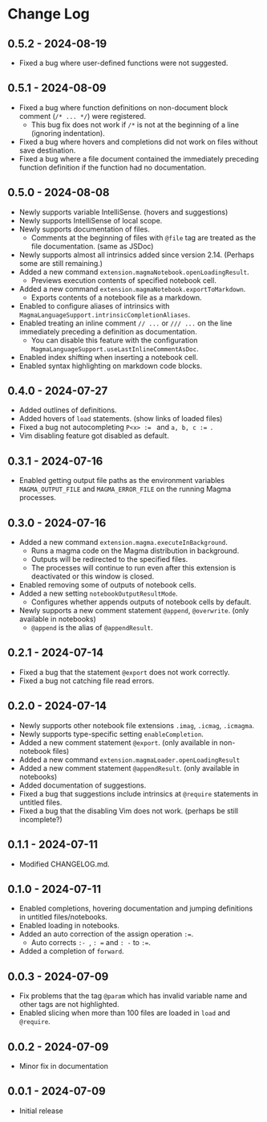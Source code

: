 
# Change Log

## 0.5.2 - 2024-08-19

- Fixed a bug where user-defined functions were not suggested.

## 0.5.1 - 2024-08-09

- Fixed a bug where function definitions on non-document block comment (`/* ... */`) were registered.
    - This bug fix does not work if `/*` is not at the beginning of a line (ignoring indentation).
- Fixed a bug where hovers and completions did not work on files without save destination.
- Fixed a bug where a file document contained the immediately preceding function definition if the function had no documentation.

## 0.5.0 - 2024-08-08

- Newly supports variable IntelliSense. (hovers and suggestions)
- Newly supports IntelliSense of local scope.
- Newly supports documentation of files.
    - Comments at the beginning of files with `@file` tag are treated as the file documentation. (same as JSDoc)
- Newly supports almost all intrinsics added since version 2.14. (Perhaps some are still remaining.)
- Added a new command `extension.magmaNotebook.openLoadingResult`.
    - Previews execution contents of specified notebook cell.
- Added a new command `extension.magmaNotebook.exportToMarkdown`.
    - Exports contents of a notebook file as a markdown.
- Enabled to configure aliases of intrinsics with `MagmaLanguageSupport.intrinsicCompletionAliases`.
- Enabled treating an inline comment `// ...` or `/// ...` on the line immediately preceding a definition as documentation.
    - You can disable this feature with the configuration `MagmaLanguageSupport.useLastInlineCommentAsDoc`.
- Enabled index shifting when inserting a notebook cell.
- Enabled syntax highlighting on markdown code blocks.

## 0.4.0 - 2024-07-27

- Added outlines of definitions.
- Added hovers of `load` statements. (show links of loaded files)
- Fixed a bug not autocompleting `P<x> := ` and `a, b, c := `.
- Vim disabling feature got disabled as default.

## 0.3.1 - 2024-07-16

- Enabled getting output file paths as the environment variables `MAGMA_OUTPUT_FILE` and `MAGMA_ERROR_FILE` on the running Magma processes.

## 0.3.0 - 2024-07-16

- Added a new command `extension.magma.executeInBackground`.
    - Runs a magma code on the Magma distribution in background.
    - Outputs will be redirected to the specified files.
    - The processes will continue to run even after this extension is deactivated or this window is closed.
- Enabled removing some of outputs of notebook cells.
- Added a new setting `notebookOutputResultMode`.
    - Configures whether appends outputs of notebook cells by default.
- Newly supports a new comment statement `@append`, `@overwrite`. (only available in notebooks)
    - `@append` is the alias of `@appendResult`.

## 0.2.1 - 2024-07-14

- Fixed a bug that the statement `@export` does not work correctly.
- Fixed a bug not catching file read errors.

## 0.2.0 - 2024-07-14

- Newly supports other notebook file extensions `.imag`, `.icmag`, `.icmagma`.
- Newly supports type-specific setting `enableCompletion`.
- Added a new comment statement `@export`. (only available in non-notebook files)
- Added a new command `extension.magmaLoader.openLoadingResult`
- Added a new comment statement `@appendResult`. (only available in notebooks)
- Added documentation of suggestions.
- Fixed a bug that suggestions include intrinsics at `@require` statements in untitled files.
- Fixed a bug that the disabling Vim does not work. (perhaps be still incomplete?)

## 0.1.1 - 2024-07-11

- Modified CHANGELOG.md.

## 0.1.0 - 2024-07-11

- Enabled completions, hovering documentation and jumping definitions in untitled files/notebooks.
- Enabled loading in notebooks.
- Added an auto correction of the assign operation `:=`.
    - Auto corrects `:- `, `: =` and `: -` to `:=`.
- Added a completion of `forward`.

## 0.0.3 - 2024-07-09

- Fix problems that the tag `@param` which has invalid variable name and other tags are not highlighted.
- Enabled slicing when more than 100 files are loaded in `load` and `@require`.

## 0.0.2 - 2024-07-09

- Minor fix in documentation

## 0.0.1 - 2024-07-09

- Initial release
